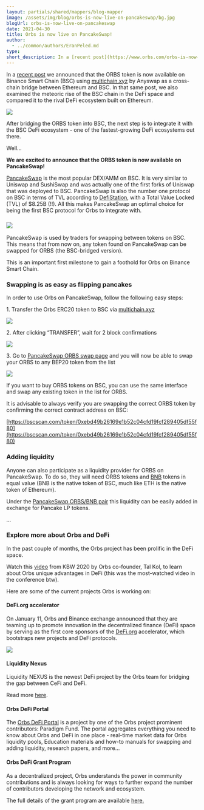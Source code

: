```yaml
---
layout: partials/shared/mappers/blog-mapper
image: /assets/img/blog/orbs-is-now-live-on-pancakeswap/bg.jpg
blogUrl: orbs-is-now-live-on-pancakeswap
date: 2021-04-30
title: Orbs is now live on PancakeSwap!
author:
  - ../common/authors/EranPeled.md
type:
short_description: In a [recent post](https://www.orbs.com/orbs-is-now-live-on-binance-smart-chain-via-anyswap-cross-chain-bridge/) we announced that the ORBS token is now available on Binance Smart Chain (BSC) using [multichain.xyz](https://multichain.xyz/) by Anyswap as a cross-chain bridge between Ethereum and BSC. In that same post, we also examined the meteoric rise of the BSC chain in the DeFi space and compared it to the rival DeFi ecosystem built on Ethereum.
---
```


In a [recent post](https://www.orbs.com/orbs-is-now-live-on-binance-smart-chain-via-anyswap-cross-chain-bridge/) we announced that the ORBS token is now available on Binance Smart Chain (BSC) using [multichain.xyz](https://multichain.xyz/) by Anyswap as a cross-chain bridge between Ethereum and BSC. In that same post, we also examined the meteoric rise of the BSC chain in the DeFi space and compared it to the rival DeFi ecosystem built on Ethereum.

![](/assets/img/blog/orbs-is-now-live-on-pancakeswap/photo_2021-04-22_21-53-45-1030x579.jpg)

After bridging the ORBS token into BSC, the next step is to integrate it with the BSC DeFi ecosystem - one of the fastest-growing DeFi ecosystems out there.

Well…

**We are excited to announce that the ORBS token is now available on PancakeSwap!**

[PancakeSwap](https://pancakeswap.finance/) is the most popular DEX/AMM on BSC. It is very similar to Uniswap and SushiSwap and was actually one of the first forks of Uniswap that was deployed to BSC. PancakeSwap is also the number one protocol on BSC in terms of TVL according to [DefiStation](https://www.defistation.io/), with a Total Value Locked (TVL) of $8.25B (!!). All this makes PancakeSwap an optimal choice for being the first BSC protocol for Orbs to integrate with.

### ![](/assets/img/blog/orbs-is-now-live-on-pancakeswap/Screen-Shot-2021-04-29-at-14.03.19-1030x754.png)

PancakeSwap is used by traders for swapping between tokens on BSC. This means that from now on, any token found on PancakeSwap can be swapped for ORBS (the BSC-bridged version).

This is an important first milestone to gain a foothold for Orbs on Binance Smart Chain.

### Swapping is as easy as flipping pancakes

In order to use Orbs on PancakeSwap, follow the following easy steps:

1\. Transfer the Orbs ERC20 token to BSC via [multichain.xyz](https://multichain.xyz/)

![](/assets/img/blog/orbs-is-now-live-on-pancakeswap/Screen-Shot-2021-04-29-at-14.05.00.png)

2\. After clicking “TRANSFER”, wait for 2 block confirmations

![](/assets/img/blog/orbs-is-now-live-on-pancakeswap/Screen-Shot-2021-04-29-at-14.05.08.png)

3\. Go to [PancakeSwap ORBS swap page](https://exchange.pancakeswap.finance/#/swap?outputCurrency=0xebd49b26169e1b52c04cfd19fcf289405df55f80) and you will now be able to swap your ORBS to any BEP20 token from the list

![](/assets/img/blog/orbs-is-now-live-on-pancakeswap/Screen-Shot-2021-04-29-at-14.05.15.png)

If you want to buy ORBS tokens on BSC, you can use the same interface and swap any existing token in the list for ORBS.

It is advisable to always verify you are swapping the correct ORBS token by confirming the correct contract address on BSC:

[https://bscscan.com/token/0xebd49b26169e1b52c04cfd19fcf289405df55f80](https://bscscan.com/token/0xebd49b26169e1b52c04cfd19fcf289405df55f80)

### Adding liquidity

Anyone can also participate as a liquidity provider for ORBS on PancakeSwap. To do so, they will need ORBS tokens and [BNB](https://www.coingecko.com/en/coins/binance-coin) tokens in equal value (BNB is the native token of BSC, much like ETH is the native token of Ethereum).

Under the [PancakeSwap ORBS/BNB pair](https://exchange.pancakeswap.finance/#/add/BNB/0xeBd49b26169e1b52c04cFd19FCf289405dF55F80) this liquidity can be easily added in exchange for Pancake LP tokens.

...

### Explore more about Orbs and DeFi

In the past couple of months, the Orbs project has been prolific in the DeFi space.

Watch this [video](https://koreablockchainweek.com/watch/-qwejixcidqweq) from KBW 2020 by Orbs co-founder, Tal Kol, to learn about Orbs unique advantages in DeFi (this was the most-watched video in the conference btw).

Here are some of the current projects Orbs is working on:

#### DeFi.org accelerator

On January 11, Orbs and Binance exchange announced that they are teaming up to promote innovation in the decentralized finance (DeFi) space by serving as the first core sponsors of the [DeFi.org](https://defi.org/) accelerator, which bootstraps new projects and DeFi protocols.

![](/assets/img/blog/orbs-is-now-live-on-pancakeswap/photo_2021-01-17_10-43-15-1030x617.jpg)

#### Liquidity Nexus

Liquidity NEXUS is the newest DeFi project by the Orbs team for bridging the gap between CeFi and DeFi.

Read more [here](https://www.orbs.com/introducing-orbs-liquidity-nexus-liquidity-as-a-service/).

#### Orbs DeFi Portal

The [Orbs DeFi Portal](https://orbsdefi.com/) is a project by one of the Orbs project prominent contributors: Paradigm Fund. The portal aggregates everything you need to know about Orbs and DeFi in one place - real-time market data for Orbs liquidity pools, Education materials and how-to manuals for swapping and adding liquidity, research papers, and more...

#### Orbs DeFi Grant Program

As a decentralized project, Orbs understands the power in community contributions and is always looking for ways to further expand the number of contributors developing the network and ecosystem.

The full details of the grant program are available [here.](https://www.orbs.com/white-papers/orbs-grant-program-2/)
